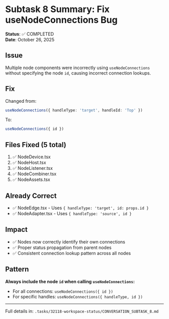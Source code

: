 # Subtask 8 Summary: Fix useNodeConnections Bug

**Status**: ✅ COMPLETED  
**Date**: October 26, 2025

## Issue

Multiple node components were incorrectly using `useNodeConnections` without specifying the node `id`, causing incorrect connection lookups.

## Fix

Changed from:

```typescript
useNodeConnections({ handleType: 'target', handleId: 'Top' })
```

To:

```typescript
useNodeConnections({ id })
```

## Files Fixed (5 total)

1. ✅ NodeDevice.tsx
2. ✅ NodeHost.tsx
3. ✅ NodeListener.tsx
4. ✅ NodeCombiner.tsx
5. ✅ NodeAssets.tsx

## Already Correct

- ✅ NodeEdge.tsx - Uses `{ handleType: 'target', id: props.id }`
- ✅ NodeAdapter.tsx - Uses `{ handleType: 'source', id }`

## Impact

- ✅ Nodes now correctly identify their own connections
- ✅ Proper status propagation from parent nodes
- ✅ Consistent connection lookup pattern across all nodes

## Pattern

**Always include the node `id` when calling `useNodeConnections`:**

- For all connections: `useNodeConnections({ id })`
- For specific handles: `useNodeConnections({ handleType, id })`

---

Full details in: `.tasks/32118-workspace-status/CONVERSATION_SUBTASK_8.md`
